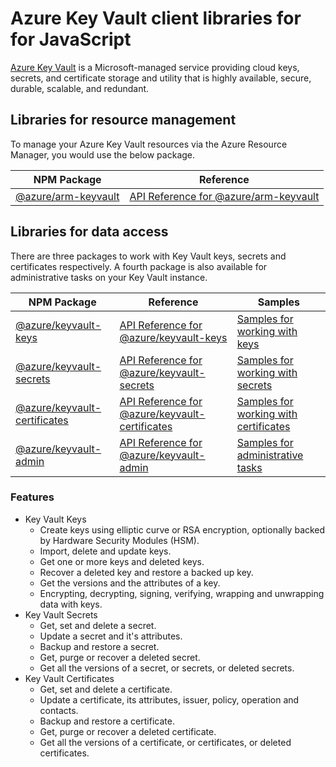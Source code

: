 # Azure Key Vault client libraries for for JavaScript

[Azure Key Vault](https://azure.microsoft.com/en-us/services/key-vault/) is a Microsoft-managed service providing cloud keys, secrets, and certificate storage and utility that is highly available, secure, durable, scalable, and redundant.

## Libraries for resource management

To manage your Azure Key Vault resources via the Azure Resource Manager, you would use the below package.

| NPM Package                                                         | Reference                                                                                                    |
| ------------------------------------------------------------------- | ------------------------------------------------------------------------------------------------------------ |
| [@azure/arm-keyvault](http://npmjs.com/package/@azure/arm-keyvault) | [API Reference for @azure/arm-keyvault](https://docs.microsoft.com/en-us/javascript/api/@azure/arm-keyvault) |

## Libraries for data access

There are three packages to work with Key Vault keys, secrets and certificates respectively.
A fourth package is also available for administrative tasks on your Key Vault instance.

| NPM Package                                                                           | Reference                                                                                                                      | Samples                                                                                                                                   |
| ------------------------------------------------------------------------------------- | ------------------------------------------------------------------------------------------------------------------------------ | ----------------------------------------------------------------------------------------------------------------------------------------- |
| [@azure/keyvault-keys](http://npmjs.com/package/@azure/keyvault-keys)                 | [API Reference for @azure/keyvault-keys](https://docs.microsoft.com/en-us/javascript/api/@azure/keyvault-keys)                 | [Samples for working with keys](https://github.com/Azure/azure-sdk-for-js/tree/master/sdk/keyvault/keyvault-keys/samples)                 |
| [@azure/keyvault-secrets](http://npmjs.com/package/@azure/keyvault-secrets)           | [API Reference for @azure/keyvault-secrets](https://docs.microsoft.com/en-us/javascript/api/@azure/keyvault-secrets)           | [Samples for working with secrets](https://github.com/Azure/azure-sdk-for-js/tree/master/sdk/keyvault/keyvault-secrets/samples)           |
| [@azure/keyvault-certificates](http://npmjs.com/package/@azure/keyvault-certificates) | [API Reference for @azure/keyvault-certificates](https://docs.microsoft.com/en-us/javascript/api/@azure/keyvault-certificates) | [Samples for working with certificates](https://github.com/Azure/azure-sdk-for-js/tree/master/sdk/keyvault/keyvault-certificates/samples) |
| [@azure/keyvault-admin](http://npmjs.com/package/@azure/keyvault-admin)               | [API Reference for @azure/keyvault-admin](https://docs.microsoft.com/en-us/javascript/api/@azure/keyvault-admin)               | [Samples for administrative tasks](https://github.com/Azure/azure-sdk-for-js/tree/master/sdk/keyvault/keyvault-admin/samples)             |

### Features

- Key Vault Keys
  - Create keys using elliptic curve or RSA encryption, optionally backed by Hardware Security Modules (HSM).
  - Import, delete and update keys.
  - Get one or more keys and deleted keys.
  - Recover a deleted key and restore a backed up key.
  - Get the versions and the attributes of a key.
  - Encrypting, decrypting, signing, verifying, wrapping and unwrapping data with keys.
- Key Vault Secrets
  - Get, set and delete a secret.
  - Update a secret and it's attributes.
  - Backup and restore a secret.
  - Get, purge or recover a deleted secret.
  - Get all the versions of a secret, or secrets, or deleted secrets.
- Key Vault Certificates
  - Get, set and delete a certificate.
  - Update a certificate, its attributes, issuer, policy, operation and contacts.
  - Backup and restore a certificate.
  - Get, purge or recover a deleted certificate.
  - Get all the versions of a certificate, or certificates, or deleted certificates.
